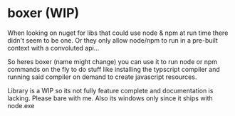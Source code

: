 # boxer (WIP)
When looking on nuget for libs that could use node & npm at run time there didn't seem to be one. Or they only allow node/npm to run in a pre-built context with a convoluted api...

So heres boxer (name might change) you can use it to run node or npm commands on the fly to do stuff like installing the typscript compiler and running said compiler on demand to create javascript resources.

Library is a WIP so its not fully feature complete and documentation is lacking. Please bare with me.
Also its windows only since it ships with node.exe
